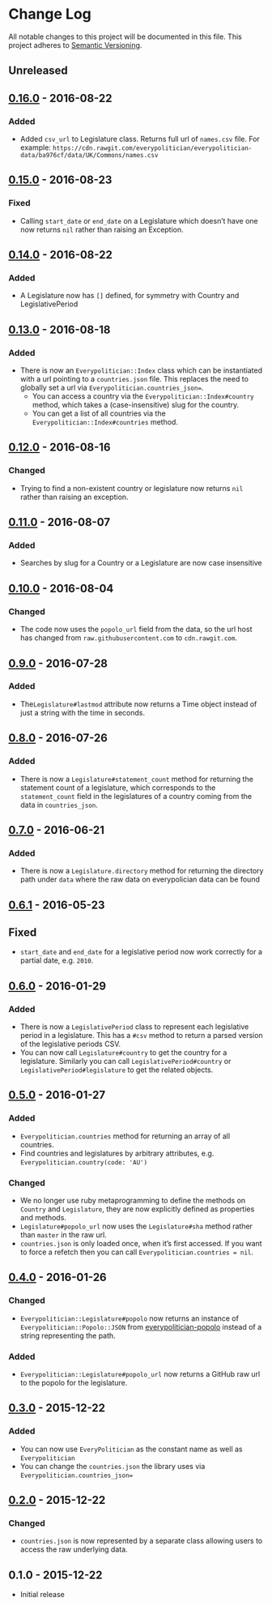 # Change Log

All notable changes to this project will be documented in this file.
This project adheres to [Semantic Versioning](http://semver.org/).

## Unreleased



## [0.16.0] - 2016-08-22

### Added

- Added `csv_url` to Legislature class. Returns full url of `names.csv` file. For example: `https://cdn.rawgit.com/everypolitician/everypolitician-data/ba976cf/data/UK/Commons/names.csv`

## [0.15.0] - 2016-08-23

### Fixed

- Calling `start_date` or `end_date` on a Legislature which doesn’t have
  one now returns `nil` rather than raising an Exception.


## [0.14.0] - 2016-08-22

### Added

- A Legislature now has `[]` defined, for symmetry with Country and 
  LegislativePeriod

## [0.13.0] - 2016-08-18

### Added

- There is now an `Everypolitician::Index` class which can be instantiated with
  a url pointing to a `countries.json` file. This replaces the need to globally
  set a url via `Everypolitician.countries_json=`.
  - You can access a country via the `Everypolitician::Index#country` method, which takes a (case-insensitive) slug for the country.
  - You can get a list of all countries via the `Everypolitician::Index#countries` method.

## [0.12.0] - 2016-08-16

### Changed

- Trying to find a non-existent country or legislature now returns `nil` rather
  than raising an exception.

## [0.11.0] - 2016-08-07

### Added

- Searches by slug for a Country or a Legislature are now case insensitive

## [0.10.0] - 2016-08-04

### Changed

- The code now uses the `popolo_url` field from the data, so the url
  host has changed from `raw.githubusercontent.com` to `cdn.rawgit.com`.

## [0.9.0] - 2016-07-28

### Added

- The`Legislature#lastmod` attribute now returns a Time object instead of just
a string with the time in seconds.

## [0.8.0] - 2016-07-26

### Added

- There is now a `Legislature#statement_count` method for returning the
  statement count of a legislature, which corresponds to the `statement_count`
  field in the legislatures of a country coming from the data in `countries_json`.

## [0.7.0] - 2016-06-21

### Added

- There is now a `Legislature.directory` method for returning the
  directory path under `data` where the raw data on everypolician data
  can be found

## [0.6.1] - 2016-05-23

## Fixed

- `start_date` and `end_date` for a legislative period now work correctly for a partial date, e.g. `2010`.

## [0.6.0] - 2016-01-29

### Added

- There is now a `LegislativePeriod` class to represent each legislative period in a legislature. This has a `#csv` method to return a parsed version of the legislative periods CSV.
- You can now call `Legislature#country` to get the country for a legislature. Similarly you can call `LegislativePeriod#country` or `LegislativePeriod#legislature` to get the related objects.

## [0.5.0] - 2016-01-27

### Added

- `Everypolitician.countries` method for returning an array of all countries.
- Find countries and legislatures by arbitrary attributes, e.g. `Everypolitician.country(code: 'AU')`

### Changed

- We no longer use ruby metaprogramming to define the methods on `Country` and `Legislature`, they are now explicitly defined as properties and methods.
- `Legislature#popolo_url` now uses the `Legislature#sha` method rather than `master` in the raw url.
- `countries.json` is only loaded once, when it’s first accessed. If you want to force a refetch then you can call `Everypolitician.countries = nil`.

## [0.4.0] - 2016-01-26

### Changed

- `Everypolitician::Legislature#popolo` now returns an instance of `Everypolitician::Popolo::JSON` from [everypolitician-popolo](https://github.com/everypolitician/everypolitician-popolo) instead of a string representing the path.

### Added

- `Everypolitician::Legislature#popolo_url` now returns a GitHub raw url to the popolo for the legislature.

## [0.3.0] - 2015-12-22

### Added

- You can now use `EveryPolitician` as the constant name as well as `Everypolitician`
- You can change the `countries.json` the library uses via `Everypolitician.countries_json=`

## [0.2.0] - 2015-12-22

### Changed

- `countries.json` is now represented by a separate class allowing users to access the raw underlying data.

## 0.1.0 - 2015-12-22

- Initial release

[0.2.0]: https://github.com/everypolitician/everypolitician-ruby/compare/v0.1.0...v0.2.0
[0.3.0]: https://github.com/everypolitician/everypolitician-ruby/compare/v0.2.0...v0.3.0
[0.4.0]: https://github.com/everypolitician/everypolitician-ruby/compare/v0.3.0...v0.4.0
[0.5.0]: https://github.com/everypolitician/everypolitician-ruby/compare/v0.4.0...v0.5.0
[0.6.0]: https://github.com/everypolitician/everypolitician-ruby/compare/v0.5.0...v0.6.0
[0.6.1]: https://github.com/everypolitician/everypolitician-ruby/compare/v0.6.0...v0.6.1
[0.7.0]: https://github.com/everypolitician/everypolitician-ruby/compare/v0.6.1...v0.7.0
[0.8.0]: https://github.com/everypolitician/everypolitician-ruby/compare/v0.7.0...v0.8.0
[0.9.0]: https://github.com/everypolitician/everypolitician-ruby/compare/v0.8.0...v0.9.0
[0.10.0]: https://github.com/everypolitician/everypolitician-ruby/compare/v0.9.0...v0.10.0
[0.11.0]: https://github.com/everypolitician/everypolitician-ruby/compare/v0.10.0...v0.11.0
[0.12.0]: https://github.com/everypolitician/everypolitician-ruby/compare/v0.11.0...v0.12.0
[0.13.0]: https://github.com/everypolitician/everypolitician-ruby/compare/v0.12.0...v0.13.0
[0.14.0]: https://github.com/everypolitician/everypolitician-ruby/compare/v0.13.0...v0.14.0
[0.15.0]: https://github.com/everypolitician/everypolitician-ruby/compare/v0.14.0...v0.15.0
[0.16.0]: https://https://github.com/everypolitician/everypolitician-ruby/compare/v0.15.0...v0.16.0
